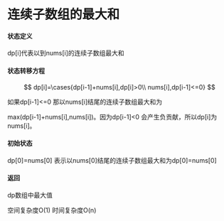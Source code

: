 # 连续子数组的最大和

#### 状态定义

dp[i]代表以到nums[i]的连续子数组最大和

#### 状态转移方程

$$
dp[i]=\cases{dp[i-1]+nums[i],dp[i]>0\\
nums[i],dp[i-1]<=0}
$$

如果dp[i-1]<=0 那以nums[i]结尾的连续子数组最大和为

max(dp[i-1]+nums[i],nums[i])。因为dp[i-1]<0 会产生负贡献，所以dp[i]为nums[i]。

#### 初始状态

dp[0]=nums[0] 表示以nums[0]结尾的连续子数组最大和为dp[0]=nums[0]

#### 返回

dp数组中最大值

空间复杂度O(1) 时间复杂度O(n)